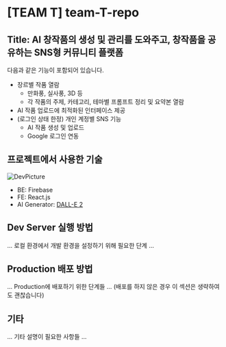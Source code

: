 # [TEAM T] team-T-repo
## Title: AI 창작품의 생성 및 관리를 도와주고, 창작품을 공유하는 SNS형 커뮤니티 플랫폼

다음과 같은 기능이 포함되어 있습니다.

- 장르별 작품 열람
    - 만화풍, 실사풍, 3D 등
    - 각 작품의 주제, 카테고리, 테마별 프롬프트 정리 및 요약본 열람
- AI 작품 업로드에 최적화된 인터페이스 제공
- (로그인 상태 한정) 개인 계정별 SNS 기능
    - AI 작품 생성 및 업로드
    - Google 로그인 연동


## 프로젝트에서 사용한 기술

![DevPicture](https://user-images.githubusercontent.com/63055303/215300208-0220ad9c-2801-41e4-aaa9-e148ea75eddd.png)
- BE: Firebase
- FE: React.js
- AI Generator: [DALL-E 2](https://openai.com/dall-e-2/)


## Dev Server 실행 방법

... 로컬 환경에서 개발 환경을 설정하기 위해 필요한 단계 ...


## Production 배포 방법

... Production에 배포하기 위한 단계들 ...
(배포를 하지 않은 경우 이 섹션은 생략하여도 괜찮습니다)


## 기타

... 기타 설명이 필요한 사항들 ...
